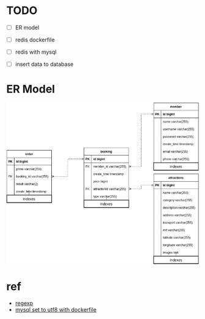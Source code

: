 # TODO

-	[ ] ER model
-   [ ] redis dockerfile
-   [ ] redis with mysql
-   [ ] insert data to database


# ER Model

![picture 1](images/db%20schemas.drawio.png)  


# ref

- [regexp](http://gskinner.com/RegExr/?2tr2n)
- [mysql set to utf8 with dockerfile](https://stackoverflow.com/questions/45729326/how-to-change-the-default-character-set-of-mysql-using-docker-compose)